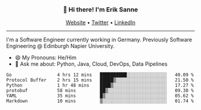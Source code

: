 <h3 align="center">👋 Hi there! I'm Erik Sanne</h3>
<p align="center">
  <a href="https://eriksanne.com">Website</a> •
  <a href="https://twitter.com/ErikKonradSanne">Twitter</a> •
  <a href="https://www.linkedin.com/in/eriksanne/">LinkedIn</a>
</p>

---
I'm a Software Engineer currently working in Germany. Previously Software Engineering @ Edinburgh Napier University.

- 😄 My Pronouns: He/Him
- 💬 Ask me about: Python, Java, Cloud, DevOps, Data Pipelines

<!--START_SECTION:waka-->

```text
Go                 4 hrs 12 mins   ██████████░░░░░░░░░░░░░░░   40.09 %
Protocol Buffer    2 hrs 15 mins   █████▒░░░░░░░░░░░░░░░░░░░   21.50 %
Python             1 hr 48 mins    ████▒░░░░░░░░░░░░░░░░░░░░   17.27 %
protobuf           58 mins         ██▒░░░░░░░░░░░░░░░░░░░░░░   09.30 %
YAML               35 mins         █▒░░░░░░░░░░░░░░░░░░░░░░░   05.62 %
Markdown           10 mins         ▒░░░░░░░░░░░░░░░░░░░░░░░░   01.74 %
```

<!--END_SECTION:waka-->
